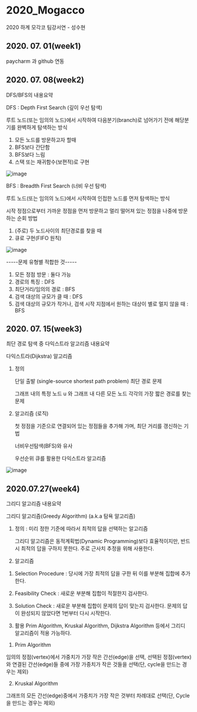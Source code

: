 # 2020_Mogacco
2020 하계 모각코 팀강서연 - 성수현

## 2020. 07. 01(week1)
paycharm 과 github 연동

## 2020. 07. 08(week2)
DFS/BFS의 내용요약

DFS : Depth First Search (깊이 우선 탐색)

루트 노드(또는 임의의 노드)에서 시작하여 다음분기(branch)로 넘어가기 전에 해당분기를 완벽하게 탐색하는 방식
1. 모든 노드를 방문하고자 할때 
2. BFS보다 간단함
3. BFS보다 느림
4. 스택 또는 재귀함수(보편적)로 구현

![image](https://user-images.githubusercontent.com/26875426/86904852-3c34f400-c14c-11ea-9bf6-9d77b984a978.png)


BFS : Breadth First Search (너비 우선 탐색)

루트 노드(또는 임의의 노드)에서 시작하여 인접한 노드를 먼저 탐색하는 방식

시작 정점으로부터 가까운 정점을 먼저 방문하고 멀리 떨어져 있는 정점을 나중에 방문하는 순회 방법
1. (주로) 두 노드사이의 최단경로를 찾을 때
2. 큐로 구현(FIFO 원칙)


![image](https://user-images.githubusercontent.com/26875426/86904972-6686b180-c14c-11ea-8b33-21d2a34def11.png)


-----문제 유형별 적합한 것-----
1. 모든 정점 방문 : 둘다 가능
2. 경로의 특징 : DFS
3. 최단거리/임의의 경로 : BFS
4. 검색 대상의 규모가 클 때 : DFS
5. 검색 대상의 규모가 작거나, 검색 시작 지점에서 원하는 대상이 별로 멀지 않을 때 : BFS

## 2020. 07. 15(week3)
최단 경로 탐색 중 다익스트라 알고리즘 내용요약

다익스트라(Dijkstra) 알고리즘 
1. 정의

    단일 출발 (single-source shortest path problem) 최단 경로 문제
  
    그래프 내의 특정 노드 u 와 그래프 내 다른 모든 노드 각각의 가장 짧은 경로를 찾는 문제

2. 알고리즘 (로직)

    첫 정점을 기준으로 연결되어 있는 정점들을 추가해 가며, 최단 거리를 갱신하는 기법
  
    너비우선탐색(BFS)와 유사
  
    우선순위 큐를 활용한 다익스트라 알고리즘
 
 ![image](https://user-images.githubusercontent.com/26875426/88520827-14d89500-d02f-11ea-95c5-97aee2afa16b.png)


## 2020.07.27(week4)
그리디 알고리즘 내용요약

그리디 알고리즘(Greedy Algorithm) (a.k.a 탐욕 알고리즘)

1. 정의 : 미리 정한 기준에 따라서 최적의 답을 선택하는 알고리즘

    그리디 알고리즘은 동적계획법(Dynamic Programming)보다 효율적이지만, 반드시 최적의 답을 구하지 못한다.
    주로 근사치 추정을 위해 사용한다. 
    
2. 알고리즘

1) Selection Procedure : 당시에 가장 최적의 답을 구한 뒤 이를 부분해 집합에 추가한다.

2) Feasibility Check : 새로운 부분해 집합이 적절한지 검사한다. 

3) Solution Check : 새로운 부분해 집합이 문제의 답이 맞는지 검사한다. 문제의 답이 완성되지 않았다면 1번부터 다시 시작한다.


3. 활용
  Prim Algorithm, Kruskal Algorithm, Dijkstra Algorithm 등에서 그리디 알고리즘이 적용 가능하다. 
  
  1) Prim Algorithm
  
  임의의 정점(vertex)에서 가중치가 가장 작은 간선(edge)을 선택, 
  선택된 정점(vertex)와 연결된 간선(edge)들 중에 가장 가중치가 작은 것들을 선택(단, cycle을 만드는 경우는 제외)
  
  
  2) Kruskal Algorithm
  
  그래프의 모든 간선(edge)중에서 가중치가 가장 작은 것부터 차례대로 선택(단, Cycle을 만드는 경우는 제외)
   

